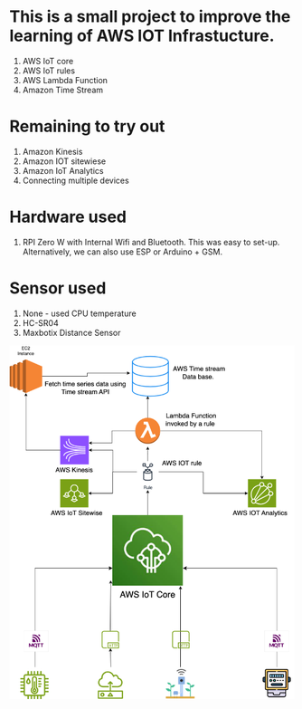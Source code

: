 # This is a small project to improve the learning of AWS IOT Infrastucture. 

1. AWS IoT core
2. AWS IoT rules 
3. AWS Lambda Function 
4. Amazon Time Stream

# Remaining to try out
1. Amazon Kinesis 
2. Amazon IOT sitewiese 
3. Amazon IoT Analytics 
4. Connecting multiple devices 

# Hardware used
1. RPI Zero W with Internal Wifi and Bluetooth. This was easy to set-up. Alternatively, we can also use ESP or Arduino + GSM. 

# Sensor used  
1. None - used CPU temperature 
2. HC-SR04
3. Maxbotix Distance Sensor 



![Data flow from IoT device to IoT Core and further](/docs/AWSIOTSensors.png)

 
